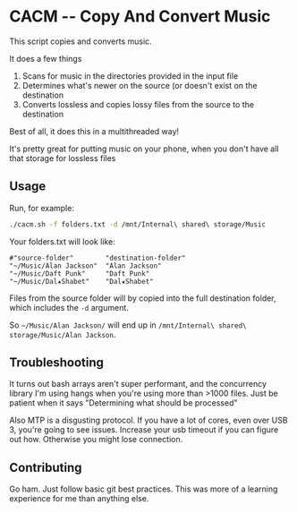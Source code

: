 CACM -- Copy And Convert Music
==============================

This script copies and converts music.

It does a few things

1. Scans for music in the directories provided in the input file
2. Determines what's newer on the source (or doesn't exist on the destination
3. Converts lossless and copies lossy files from the source to the destination

Best of all, it does this in a multithreaded way!

It's pretty great for putting music on your phone, when you don't have all
that storage for lossless files

Usage
-----

Run, for example:

```bash
./cacm.sh -f folders.txt -d /mnt/Internal\ shared\ storage/Music
```

Your folders.txt will look like:

```
#"source-folder"        "destination-folder"
"~/Music/Alan Jackson"  "Alan Jackson"
"~/Music/Daft Punk"     "Daft Punk"
"~/Music/Dal★Shabet"    "Dal★Shabet"
```

Files from the source folder will by copied into the full destination folder,
which includes the `-d` argument.

So `~/Music/Alan Jackson/` will end up in
`/mnt/Internal\ shared\ storage/Music/Alan Jackson`.

Troubleshooting
---------------

It turns out bash arrays aren't super performant, and the concurrency library
I'm using hangs when you're using more than >1000 files.  Just be patient when
it says "Determining what should be processed"

Also MTP is a disgusting protocol.  If you have a lot of cores, even over USB
3, you're going to see issues.  Increase your usb timeout if you can figure
out how.  Otherwise you might lose connection.

Contributing
------------

Go ham.  Just follow basic git best practices.  This was more of a learning
experience for me than anything else.
